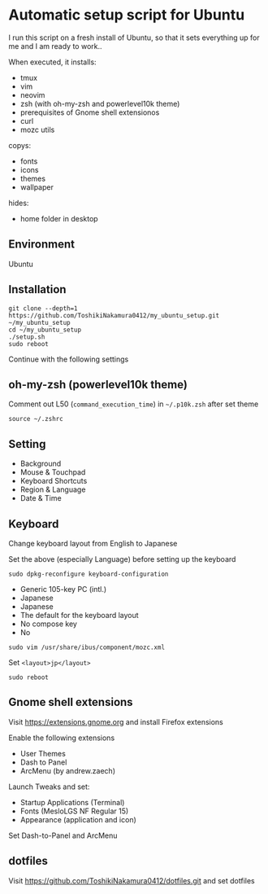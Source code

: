 # Automatic setup script for Ubuntu

I run this script on a fresh install of Ubuntu, so that it sets everything up for me and I am ready to work..

When executed, it installs:

- tmux
- vim
- neovim
- zsh (with oh-my-zsh and powerlevel10k theme)
- prerequisites of Gnome shell extensionos
- curl
- mozc utils

copys:

- fonts
- icons
- themes
- wallpaper

hides:

- home folder in desktop

## Environment
Ubuntu
## Installation
```
git clone --depth=1 https://github.com/ToshikiNakamura0412/my_ubuntu_setup.git ~/my_ubuntu_setup
cd ~/my_ubuntu_setup
./setup.sh
sudo reboot
```
Continue with the following settings
## oh-my-zsh (powerlevel10k theme)
Comment out L50 (`command_execution_time`) in `~/.p10k.zsh` after set theme
```
source ~/.zshrc
```
## Setting
- Background
- Mouse & Touchpad
- Keyboard Shortcuts
- Region & Language
- Date & Time
## Keyboard
Change keyboard layout from English to Japanese

Set the above (especially Language) before setting up the keyboard
```
sudo dpkg-reconfigure keyboard-configuration
```
- Generic 105-key PC (intl.)
- Japanese
- Japanese
- The default for the keyboard layout
- No compose key
- No
```
sudo vim /usr/share/ibus/component/mozc.xml
```
Set `<layout>jp</layout>`
```
sudo reboot
```
## Gnome shell extensions
Visit https://extensions.gnome.org and install Firefox extensions

Enable the following extensions
- User Themes
- Dash to Panel
- ArcMenu (by andrew.zaech)

Launch Tweaks and set:
- Startup Applications (Terminal)
- Fonts (MesloLGS NF Regular 15)
- Appearance (application and icon)

Set Dash-to-Panel and ArcMenu
## dotfiles
Visit https://github.com/ToshikiNakamura0412/dotfiles.git and set dotfiles
